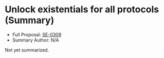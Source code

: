# Unlock existentials for all protocols (Summary)

* Full Proposal: [SE-0309](https://github.com/apple/swift-evolution/blob/main/proposals/0309-unlock-existential-types-for-all-protocols.md)
* Summary Author: N/A

Not yet summarized.
